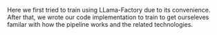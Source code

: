 Here we first tried to train using LLama-Factory due to its convenience. After that, we wrote our code implementation to train to get ourseleves familar with how the pipeline works and the related technologies.